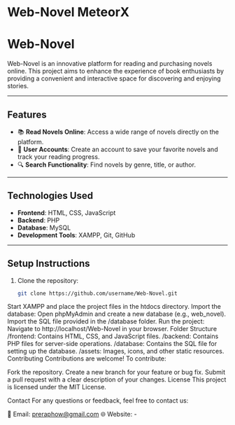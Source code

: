 # Web-Novel MeteorX
# Web-Novel

Web-Novel is an innovative platform for reading and purchasing novels online. This project aims to enhance the experience of book enthusiasts by providing a convenient and interactive space for discovering and enjoying stories.

---

## Features
- 📚 **Read Novels Online**: Access a wide range of novels directly on the platform.
- 📝 **User Accounts**: Create an account to save your favorite novels and track your reading progress.
- 🔍 **Search Functionality**: Find novels by genre, title, or author.

---

## Technologies Used
- **Frontend**: HTML, CSS, JavaScript
- **Backend**: PHP
- **Database**: MySQL
- **Development Tools**: XAMPP, Git, GitHub

---

## Setup Instructions
1. Clone the repository:
   ```bash
   git clone https://github.com/username/Web-Novel.git
Start XAMPP and place the project files in the htdocs directory.
Import the database:
Open phpMyAdmin and create a new database (e.g., web_novel).
Import the SQL file provided in the /database folder.
Run the project:
Navigate to http://localhost/Web-Novel in your browser.
Folder Structure
/frontend: Contains HTML, CSS, and JavaScript files.
/backend: Contains PHP files for server-side operations.
/database: Contains the SQL file for setting up the database.
/assets: Images, icons, and other static resources.
Contributing
Contributions are welcome! To contribute:

Fork the repository.
Create a new branch for your feature or bug fix.
Submit a pull request with a clear description of your changes.
License
This project is licensed under the MIT License.

Contact
For any questions or feedback, feel free to contact us:

📧 Email: preraphow@gmail.com
🌐 Website: -
